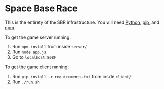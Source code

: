 Space Base Race
====

This is the entirety of the SBR infrastructure. You will need [Python](https://www.python.org/), [pip](https://pypi.python.org/pypi/pip), and [npm](https://www.npmjs.org/).

To get the game server running:
  1. Run `npm install` from inside `server/`
  2. Run `node app.js`
  3. Go to `localhost:8080`

To get the game client running:
  1. Run `pip install -r requirements.txt` from inside `client/`
  2. Run `./run.sh`
